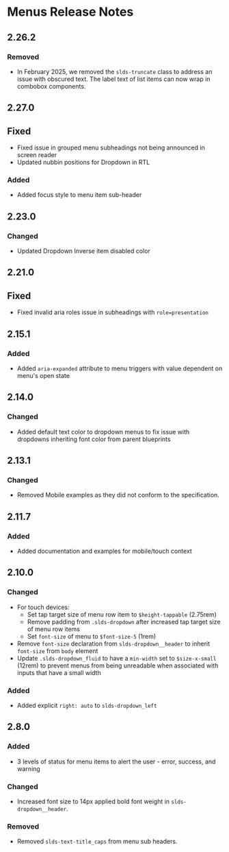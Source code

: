 <!-- Release notes authoring guidelines: http://keepachangelog.com/ -->

# Menus Release Notes

<!-- ## [Unreleased] -->
## 2.26.2

### Removed

- In February 2025, we removed the `slds-truncate` class to address an issue with obscured text. The label text of list items can now wrap in combobox components.

## 2.27.0

## Fixed

- Fixed issue in grouped menu subheadings not being announced in screen reader
- Updated nubbin positions for Dropdown in RTL

### Added

- Added focus style to menu item sub-header

## 2.23.0

### Changed

- Updated Dropdown Inverse item disabled color

## 2.21.0

## Fixed

- Fixed invalid aria roles issue in subheadings with `role=presentation`

## 2.15.1

### Added

- Added `aria-expanded` attribute to menu triggers with value dependent on menu's open state

## 2.14.0

### Changed

- Added default text color to dropdown menus to fix issue with dropdowns inheriting font color from parent blueprints

## 2.13.1

### Changed

- Removed Mobile examples as they did not conform to the specification.

## 2.11.7

### Added

- Added documentation and examples for mobile/touch context

## 2.10.0

### Changed

- For touch devices:
  - Set tap target size of menu row item to `$height-tappable` (2.75rem)
  - Remove padding from `.slds-dropdown` after increased tap target size of menu row items
  - Set `font-size` of menu to `$font-size-5` (1rem)
- Remove `font-size` declaration from `slds-dropdown__header` to inherit `font-size` from `body` element
- Update `.slds-dropdown_fluid` to have a `min-width` set to `$size-x-small` (12rem) to prevent menus from being unreadable when associated with inputs that have a small width

### Added
- Added explicit `right: auto` to `slds-dropdown_left`

## 2.8.0

### Added

- 3 levels of status for menu items to alert the user - error, success, and warning

### Changed

- Increased font size to 14px applied bold font weight in `slds-dropdown__header`.

### Removed

- Removed `slds-text-title_caps` from menu sub headers.
